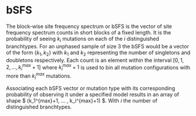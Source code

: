 # bSFS

The block-wise site frequency spectrum or bSFS is the vector of site frequency spectrum counts in short blocks of a fixed length. It is the probability of seeing $k_i$ mutations on each of the $i$ distinguished branchtypes. For an unphased sample of size 3 the bSFS would be a vector of the form $\{k_1, k_2\}$ with $k_1$ and $k_2$ representing the number of singletons and doubletons respectively. Each count is an element within the interval $[0, 1, 2, ... , k_i^{max} + 1]$ where $k_i^{max} + 1$ is used to bin all mutation configurations with more than $k_i^{max}$ mutations. 

Associating each bSFS vector or mutation type with its corresponding probability of observing it under a specified model results in an array of shape $ (k_1^{max}+1, ... , k_i^{max}+1) $. With $i$ the number of distinguished branchtypes. 